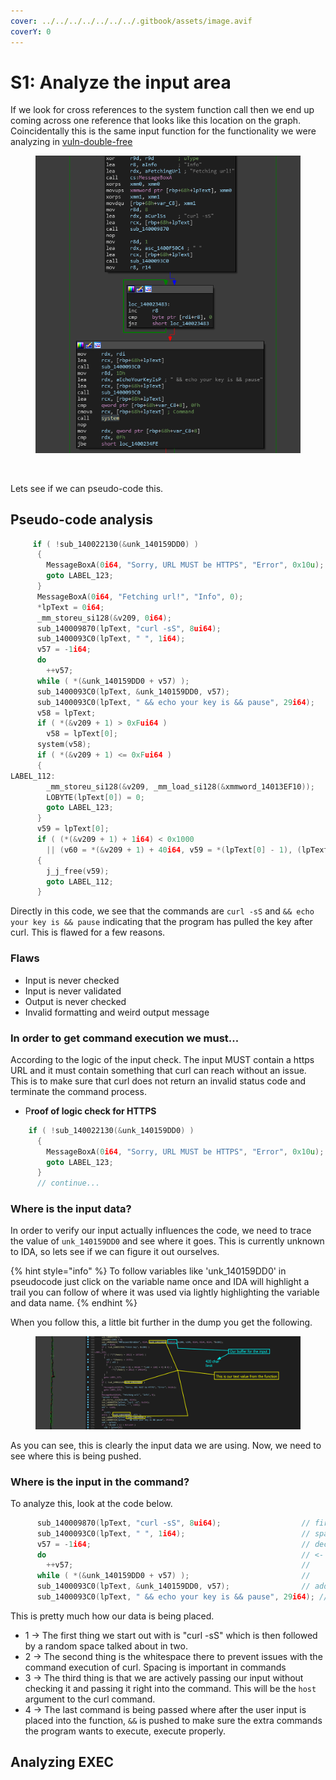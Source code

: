 ```yaml
---
cover: ../../../../../../../.gitbook/assets/image.avif
coverY: 0
---
```


# S1: Analyze the input area

If we look for cross references to the system function call then we end up coming across one reference that looks like this location on the graph. Coincidentally this is the same input function for the functionality we were analyzing in [vuln-double-free](../vuln-double-free/ "mention")

<figure><img src="../../../../../../../.gitbook/assets/Verification.png" alt=""><figcaption><p><br></p></figcaption></figure>

Lets see if we can pseudo-code this.

## Pseudo-code analysis

```cpp
     if ( !sub_140022130(&unk_140159DD0) )
      {
        MessageBoxA(0i64, "Sorry, URL MUST be HTTPS", "Error", 0x10u);
        goto LABEL_123;
      }
      MessageBoxA(0i64, "Fetching url!", "Info", 0);
      *lpText = 0i64;
      _mm_storeu_si128(&v209, 0i64);
      sub_140009870(lpText, "curl -sS", 8ui64);
      sub_1400093C0(lpText, " ", 1i64);
      v57 = -1i64;
      do
        ++v57;
      while ( *(&unk_140159DD0 + v57) );
      sub_1400093C0(lpText, &unk_140159DD0, v57);
      sub_1400093C0(lpText, " && echo your key is && pause", 29i64);
      v58 = lpText;
      if ( *(&v209 + 1) > 0xFui64 )
        v58 = lpText[0];
      system(v58);
      if ( *(&v209 + 1) <= 0xFui64 )
      {
LABEL_112:
        _mm_storeu_si128(&v209, _mm_load_si128(&xmmword_14013EF10));
        LOBYTE(lpText[0]) = 0;
        goto LABEL_123;
      }
      v59 = lpText[0];
      if ( (*(&v209 + 1) + 1i64) < 0x1000
        || (v60 = *(&v209 + 1) + 40i64, v59 = *(lpText[0] - 1), (lpText[0] - v59 - 8) <= 0x1F) )
      {
        j_j_free(v59);
        goto LABEL_112;
      }
```

Directly in this code, we see that the commands are `curl -sS` and `&& echo your key is && pause` indicating that the program has pulled the key after curl. This is flawed for a few reasons.

### Flaws&#x20;

* Input is never checked
* Input is never validated&#x20;
* Output is never checked
* Invalid formatting and weird output message&#x20;

### In order to get command execution we must...

According to the logic of the input check. The input MUST contain a https URL and it must contain something that curl can reach without an issue. This is to make sure that curl does not return an invalid status code and terminate the command process.

* P**roof of logic check for HTTPS**

```cpp
    if ( !sub_140022130(&unk_140159DD0) )
      {
        MessageBoxA(0i64, "Sorry, URL MUST be HTTPS", "Error", 0x10u);
        goto LABEL_123;
      }
      // continue...
```

### Where is the input data?

In order to verify our input actually influences the code, we need to trace the value of `unk_140159DD0` and see where it goes. This is currently unknown to IDA, so lets see if we can figure it out ourselves.

{% hint style="info" %}
To follow variables like 'unk\_140159DD0' in pseudocode just click on the variable name once and IDA will highlight a trail you can follow of where it was used via lightly highlighting the variable and data name.
{% endhint %}

When you follow this, a little bit further in the dump you get the following.

<figure><img src="../../../../../../../.gitbook/assets/UNKExploration.png" alt=""><figcaption></figcaption></figure>

As you can see, this is clearly the input data we are using. Now, we need to see where this is being pushed.

### Where is the input in the command?

To analyze this, look at the code below.

```cpp
      sub_140009870(lpText, "curl -sS", 8ui64);                  // first part
      sub_1400093C0(lpText, " ", 1i64);                          // spacing 
      v57 = -1i64;                                               // decl idx
      do                                                         // <- itter {
        ++v57;                                                   //       inc + 1
      while ( *(&unk_140159DD0 + v57) );                         //    } input + inc
      sub_1400093C0(lpText, &unk_140159DD0, v57);                // add input to cmd
      sub_1400093C0(lpText, " && echo your key is && pause", 29i64); // finish cmd
```

This is pretty much how our data is being placed.

* 1            -> The first thing we start out with is "curl -sS" which is then followed by a random space talked about in two.
* 2           -> The second thing is the whitespace there to prevent issues with the command execution of curl. Spacing is important in commands
* 3           -> The third thing is that we are actively passing our input without checking it and passing it right into the command. This will be the `host` argument to the curl command.
* 4           -> The last command is being passed where after the user input is placed into the function, `&&` is pushed to make sure the extra commands the program wants to execute, execute properly.

## Analyzing EXEC

